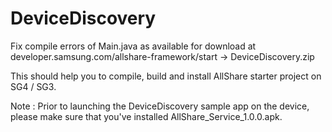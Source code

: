 DeviceDiscovery
===============

Fix compile errors of Main.java as available for download at 
developer.samsung.com/allshare-framework/start -> DeviceDiscovery.zip

This should help you to compile, build and install AllShare starter project on SG4 / SG3.

Note : Prior to launching the DeviceDiscovery sample app on the device, 
please make sure that you've installed AllShare_Service_1.0.0.apk.

